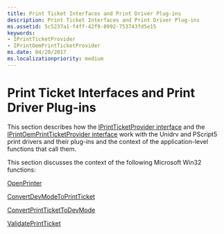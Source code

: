```yaml
---
title: Print Ticket Interfaces and Print Driver Plug-ins
description: Print Ticket Interfaces and Print Driver Plug-ins
ms.assetid: 5c5237a1-f4ff-42f9-8992-753743fd5e15
keywords:
- IPrintTicketProvider
- IPrintOemPrintTicketProvider
ms.date: 04/20/2017
ms.localizationpriority: medium
---
```


# Print Ticket Interfaces and Print Driver Plug-ins


This section describes how the [IPrintTicketProvider interface](/previous-versions/windows/hardware/drivers/ff554375(v=vs.85)) and the [IPrintOemPrintTicketProvider interface](/windows-hardware/drivers/ddi/prcomoem/nn-prcomoem-iprintoemprintticketprovider) work with the Unidrv and PScript5 print drivers and their plug-ins and the context of the application-level functions that call them.

This section discusses the context of the following Microsoft Win32 functions:

[OpenPrinter](openprinter.md)

[ConvertDevModeToPrintTicket](convertdevmodetoprintticket.md)

[ConvertPrintTicketToDevMode](convertprinttickettodevmode.md)

[ValidatePrintTicket](validateprintticket.md)

 

